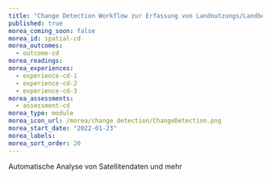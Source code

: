 ```yaml
---
title: "Change Detection Workflow zur Erfassung von Landnutzungs/Landbedeckungsänderungen "
published: true
morea_coming_soon: false
morea_id: spatial-cd
morea_outcomes:
  - outcome-cd
morea_readings:
morea_experiences:
  - experience-cd-1
  - experience-cd-2
  - experience-cd-3
morea_assessments:
  - assessment-cd
morea_type: module
morea_icon_url: /morea/change detection/ChangeDetection.png
morea_start_date: "2022-01-23"
morea_labels:
morea_sort_order: 20
---
```


Automatische Analyse von Satellitendaten und mehr 
